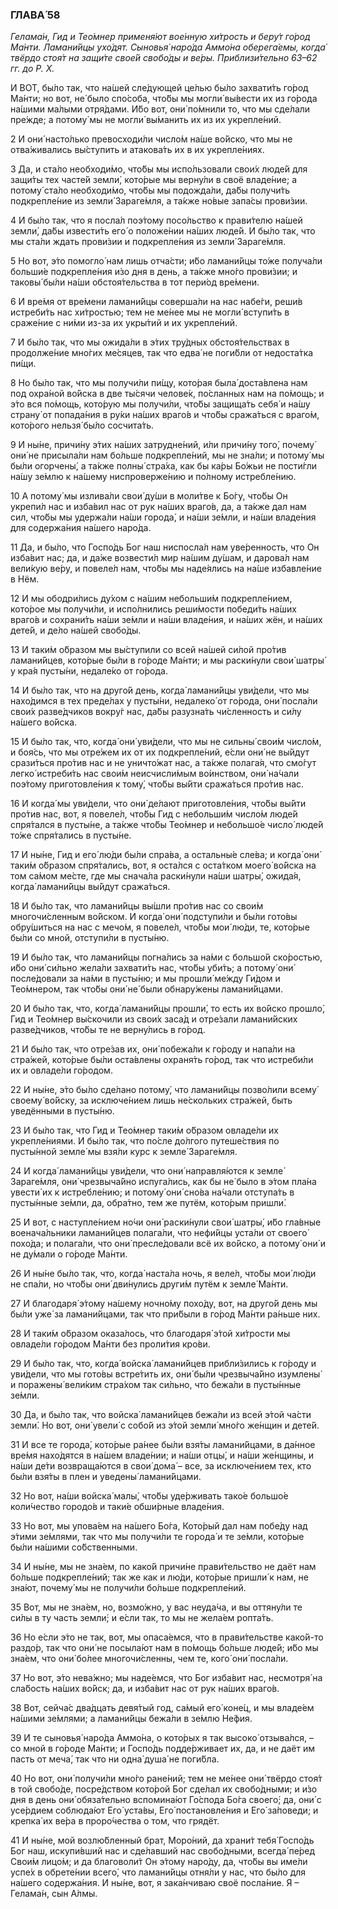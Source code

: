 ### ГЛАВА́ 58

_Гелама́н, Гид и Тео́мнер применя́ют вое́нную хи́трость и беру́т го́род Ма́нти. Ламани́йцы ухо́дят. Сыновья́ наро́да Аммо́на оберега́емы, когда́ твёрдо стоя́т на защи́те свое́й свобо́ды и ве́ры. Приблизи́тельно 63–62 гг. до Р. Х._

И ВОТ, бы́ло так, что на́шей сле́дующей це́лью бы́ло захвати́ть го́род Ма́нти; но вот, не́ было спо́соба, что́бы мы могли́ вы́вести их из го́рода на́шими ма́лыми отря́дами. И́бо вот, они́ по́мнили то, что мы сде́лали пре́жде; а потому́ мы не могли́ вы́манить их из их укрепле́ний.

2 И они́ насто́лько превосходи́ли число́м на́ше во́йско, что мы не отва́живались вы́ступить и атакова́ть их в их укрепле́ниях.

3 Да, и ста́ло необходи́мо, что́бы мы испо́льзовали свои́х люде́й для защи́ты тех часте́й земли́, кото́рые мы верну́ли в своё владе́ние; а потому́ ста́ло необходи́мо, что́бы мы подожда́ли, да́бы получи́ть подкрепле́ние из земли́ Зараге́мля, а та́кже но́вые запа́сы прови́зии.

4 И бы́ло так, что я посла́л поэ́тому посо́льство к прави́телю на́шей земли́, да́бы извести́ть его́ о положе́нии на́ших люде́й. И бы́ло так, что мы ста́ли ждать прови́зии и подкрепле́ния из земли́ Зараге́мля.

5 Но вот, э́то помогло́ нам лишь отча́сти; и́бо ламани́йцы то́же получа́ли больши́е подкрепле́ния и́зо дня в день, а та́кже мно́го прови́зии; и таковы́ бы́ли на́ши обстоя́тельства в тот пери́од вре́мени.

6 И вре́мя от вре́мени ламани́йцы соверша́ли на нас набе́ги, реши́в истреби́ть нас хи́тростью; тем не ме́нее мы не могли́ вступи́ть в сраже́ние с ни́ми из-за их укры́тий и их укрепле́ний.

7 И бы́ло так, что мы ожида́ли в э́тих тру́дных обстоя́тельствах в продолже́ние мно́гих ме́сяцев, так что едва́ не поги́бли от недоста́тка пи́щи.

8 Но бы́ло так, что мы получи́ли пи́щу, кото́рая была́ доста́влена нам под охра́ной во́йска в две ты́сячи челове́к, по́сланных нам на по́мощь; и э́то вся по́мощь, кото́рую мы получи́ли, что́бы защища́ть себя́ и на́шу страну́ от попада́ния в ру́ки на́ших враго́в и что́бы сража́ться с враго́м, кото́рого нельзя́ бы́ло сосчита́ть.

9 И ны́не, причи́ну э́тих на́ших затрудне́ний, и́ли причи́ну того́, почему́ они́ не присыла́ли нам бо́льше подкрепле́ний, мы не зна́ли; и потому́ мы бы́ли огорчены́, а та́кже полны́ стра́ха, как бы ка́ры Бо́жьи не пости́гли на́шу зе́млю к на́шему ниспроверже́нию и по́лному истребле́нию.

10 А потому́ мы излива́ли свои́ ду́ши в моли́тве к Бо́гу, что́бы Он укрепи́л нас и изба́вил нас от рук на́ших враго́в, да, а та́кже дал нам сил, что́бы мы удержа́ли на́ши города́, и на́ши зе́мли, и на́ши владе́ния для содержа́ния на́шего наро́да.

11 Да, и бы́ло, что Госпо́дь Бог наш ниспосла́л нам уве́ренность, что Он изба́вит нас; да, и да́же возвести́л мир на́шим ду́шам, и дарова́л нам вели́кую ве́ру, и повеле́л нам, что́бы мы наде́ялись на на́ше избавле́ние в Нём.

12 И мы ободри́лись ду́хом с на́шим небольши́м подкрепле́нием, кото́рое мы получи́ли, и испо́лнились реши́мости победи́ть на́ших враго́в и сохрани́ть на́ши зе́мли и на́ши владе́ния, и на́ших жён, и на́ших дете́й, и де́ло на́шей свобо́ды.

13 И таки́м о́бразом мы вы́ступили со всей на́шей си́лой про́тив ламани́йцев, кото́рые бы́ли в го́роде Ма́нти; и мы раски́нули свои́ шатры́ у кра́я пусты́ни, недале́ко от го́рода.

14 И бы́ло так, что на друго́й день, когда́ ламани́йцы уви́дели, что мы нахо́димся в тех преде́лах у пусты́ни, недалеко́ от го́рода, они́ посла́ли свои́х разве́дчиков вокру́г нас, да́бы разузна́ть чи́сленность и си́лу на́шего во́йска.

15 И бы́ло так, что, когда́ они́ уви́дели, что мы не сильны́ свои́м число́м, и боя́сь, что мы отре́жем их от их подкрепле́ний, е́сли они́ не вы́йдут срази́ться про́тив нас и не уничто́жат нас, а та́кже полага́я, что смо́гут легко́ истреби́ть нас свои́м неисчисли́мым во́инством, они́ на́чали поэ́тому приготовле́ния к тому́, что́бы вы́йти сража́ться про́тив нас.

16 И когда́ мы уви́дели, что они́ де́лают приготовле́ния, что́бы вы́йти про́тив нас, вот, я повеле́л, что́бы Гид с небольши́м число́м люде́й спря́тался в пусты́не, а та́кже что́бы Тео́мнер и небольшо́е число́ люде́й то́же спря́тались в пусты́не.

17 И ны́не, Гид и его́ лю́ди бы́ли спра́ва, а остальны́е сле́ва; и когда́ они́ таки́м о́бразом спря́тались, вот, я оста́лся с оста́тком моего́ во́йска на том са́мом ме́сте, где мы снача́ла раски́нули на́ши шатры́, ожида́я, когда́ ламани́йцы вы́йдут сража́ться.

18 И бы́ло так, что ламани́йцы вы́шли про́тив нас со свои́м многочи́сленным во́йском. И когда́ они́ подступи́ли и бы́ли гото́вы обру́шиться на нас с мечо́м, я повеле́л, что́бы мои́ лю́ди, те, кото́рые бы́ли со мной, отступи́ли в пусты́ню.

19 И бы́ло так, что ламани́йцы погна́лись за на́ми с большо́й ско́ростью, и́бо они́ си́льно жела́ли захвати́ть нас, что́бы уби́ть; а потому́ они́ после́довали за на́ми в пусты́ню; и мы прошли́ ме́жду Ги́дом и Тео́мнером, так что́бы они́ не́ были обнару́жены ламани́йцами.

20 И бы́ло так, что, когда́ ламани́йцы прошли́, то есть их во́йско прошло́, Гид и Тео́мнер вы́скочили из свои́х заса́д и отре́зали ламани́йских разве́дчиков, что́бы те не верну́лись в го́род.

21 И бы́ло так, что отре́зав их, они́ побежа́ли к го́роду и напа́ли на стра́жей, кото́рые бы́ли оста́влены охраня́ть го́род, так что истреби́ли их и овладе́ли го́родом.

22 И ны́не, э́то бы́ло сде́лано потому́, что ламани́йцы позво́лили всему́ своему́ во́йску, за исключе́нием лишь не́скольких стра́жей, быть уведёнными в пусты́ню.

23 И бы́ло так, что Гид и Тео́мнер таки́м о́бразом овладе́ли их укрепле́ниями. И бы́ло так, что по́сле до́лгого путеше́ствия по пусты́нной земле́ мы взя́ли курс к земле́ Зараге́мля.

24 И когда́ ламани́йцы уви́дели, что они́ направля́ются к земле́ Зараге́мля, они́ чрезвыча́йно испуга́лись, как бы не́ было в э́том пла́на увести́ их к истребле́нию; и потому́ они́ сно́ва на́чали отступа́ть в пусты́нные зе́мли, да, обра́тно, тем же путём, кото́рым пришли́.

25 И вот, с наступле́нием но́чи они́ раски́нули свои́ шатры́, и́бо гла́вные военача́льники ламани́йцев полага́ли, что нефи́йцы уста́ли от своего́ похо́да; и полага́ли, что они́ пресле́довали всё их во́йско, а потому́ они́ и не ду́мали о го́роде Ма́нти.

26 И ны́не бы́ло так, что, когда́ наста́ла ночь, я веле́л, что́бы мои́ лю́ди не спа́ли, но что́бы они́ дви́нулись други́м путём к земле́ Ма́нти.

27 И благодаря́ э́тому на́шему ночно́му похо́ду, вот, на друго́й день мы бы́ли уже́ за ламани́йцами, так что при́были в го́род Ма́нти ра́ньше них.

28 И таки́м о́бразом оказа́лось, что благодаря́ э́той хи́трости мы овладе́ли го́родом Ма́нти без проли́тия кро́ви.

29 И бы́ло так, что, когда́ войска́ ламани́йцев прибли́зились к го́роду и уви́дели, что мы гото́вы встре́тить их, они́ бы́ли чрезвыча́йно изумлены́ и поражены́ вели́ким стра́хом так си́льно, что бежа́ли в пусты́нные зе́мли.

30 Да, и бы́ло так, что войска́ ламани́йцев бежа́ли из всей э́той ча́сти земли́. Но вот, они́ увели́ с собо́й из э́той земли́ мно́го же́нщин и дете́й.

31 И все те города́, кото́рые ра́нее бы́ли взя́ты ламани́йцами, в да́нное вре́мя нахо́дятся в на́шем владе́нии; и на́ши отцы́, и на́ши же́нщины, и на́ши де́ти возвраща́ются в свои́ дома́ – все, за исключе́нием тех, кто бы́ли взя́ты в плен и уведены́ ламани́йцами.

32 Но вот, на́ши войска́ малы́, что́бы уде́рживать тако́е большо́е коли́чество городо́в и таки́е обши́рные владе́ния.

33 Но вот, мы упова́ем на на́шего Бо́га, Кото́рый дал нам побе́ду над э́тими зе́млями, так что мы получи́ли те города́ и те зе́мли, кото́рые бы́ли на́шими со́бственными.

34 И ны́не, мы не зна́ем, по како́й причи́не прави́тельство не даёт нам бо́льше подкрепле́ний; так же как и лю́ди, кото́рые пришли́ к нам, не зна́ют, почему́ мы не получи́ли бо́льше подкрепле́ний.

35 Вот, мы не зна́ем, но, возмо́жно, у вас неуда́ча, и вы оттяну́ли те си́лы в ту часть земли́; и е́сли так, то мы не жела́ем ропта́ть.

36 Но е́сли э́то не так, вот, мы опаса́емся, что в прави́тельстве како́й-то раздо́р, так что они́ не посыла́ют нам в по́мощь бо́льше люде́й; и́бо мы зна́ем, что они́ бо́лее многочи́сленны, чем те, кого́ они́ посла́ли.

37 Но вот, э́то нева́жно; мы наде́емся, что Бог изба́вит нас, несмотря́ на сла́бость на́ших во́йск; да, и изба́вит нас от рук на́ших враго́в.

38 Вот, сейча́с два́дцать девя́тый год, са́мый его́ коне́ц, и мы владе́ем на́шими зе́млями; а ламани́йцы бежа́ли в зе́млю Не́фия.

39 И те сыновья́ наро́да Аммо́на, о кото́рых я так высоко́ отзыва́лся, – со мной в го́роде Ма́нти; и Госпо́дь подде́рживает их, да, и не даёт им пасть от меча́, так что ни одна́ душа́ не поги́бла.

40 Но вот, они́ получи́ли мно́го ране́ний; тем не ме́нее они́ твёрдо стоя́т в той свобо́де, посре́дством кото́рой Бог сде́лал их свобо́дными; и и́зо дня в день они́ обяза́тельно вспомина́ют Го́спода Бо́га своего́; да, они́ с усе́рдием соблюда́ют Его́ уста́вы, Его́ постановле́ния и Его́ за́поведи; и крепка́ их ве́ра в проро́чества о том, что грядёт.

41 И ны́не, мой возлю́бленный брат, Моро́ний, да храни́т тебя́ Госпо́дь Бог наш, искупи́вший нас и сде́лавший нас свобо́дными, всегда́ пе́ред Свои́м лицо́м; и да благоволи́т Он э́тому наро́ду, да, что́бы вы име́ли успе́х в обрете́нии всего́, что ламани́йцы отня́ли у нас, что бы́ло для на́шего содержа́ния. И ны́не, вот, я зака́нчиваю своё посла́ние. Я – Гелама́н, сын А́лмы.
